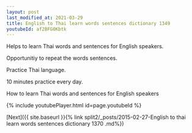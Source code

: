 ```yaml
---
layout: post
last_modified_at: 2021-03-29
title: English to Thai learn words sentences dictionary 1349 
youtubeId: af2BFG0Kbtk
---
```

 
 
Helps to learn Thai words and sentences for English speakers.

Opportunitiy to repeat the words sentences. 

Practice Thai language. 
 
10 minutes practice every day. 
 
How to learn Thai words and sentences for English speakers 
 
{% include youtubePlayer.html id=page.youtubeId %}
 
 
[Next]({{ site.baseurl }}{% link  split2/_posts/2015-02-27-English to thai learn words sentences dictionary 1370 .md%})
 
